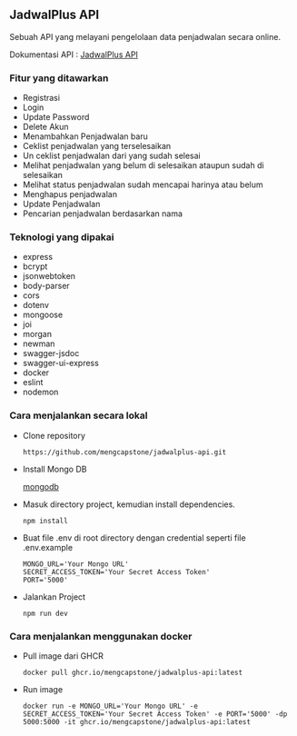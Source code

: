## JadwalPlus API

Sebuah API yang melayani pengelolaan data penjadwalan secara online.

Dokumentasi API : [JadwalPlus API](https://api-jadwalplus-production.up.railway.app/docs)

### Fitur yang ditawarkan

* Registrasi
* Login
* Update Password
* Delete Akun
* Menambahkan Penjadwalan baru
* Ceklist penjadwalan yang terselesaikan
* Un ceklist penjadwalan dari yang sudah selesai
* Melihat penjadwalan yang belum di selesaikan ataupun sudah di selesaikan
* Melihat status penjadwalan sudah mencapai harinya atau belum
* Menghapus penjadwalan
* Update Penjadwalan
* Pencarian penjadwalan berdasarkan nama

### Teknologi yang dipakai

- express
- bcrypt
- jsonwebtoken
- body-parser
- cors
- dotenv
- mongoose
- joi
- morgan
- newman
- swagger-jsdoc
- swagger-ui-express
- docker
- eslint
- nodemon

### Cara menjalankan secara lokal

- Clone repository

  ```
  https://github.com/mengcapstone/jadwalplus-api.git
  ```
- Install Mongo DB

  [mongodb](https://www.mongodb.com/try/download/community)
- Masuk directory project, kemudian install dependencies.

  ```
  npm install
  ```
- Buat file .env di root directory dengan credential seperti file .env.example

  ```
  MONGO_URL='Your Mongo URL'
  SECRET_ACCESS_TOKEN='Your Secret Access Token'
  PORT='5000'
  ```
- Jalankan Project

  ```
  npm run dev
  ```

### Cara menjalankan menggunakan docker

- Pull image dari GHCR

  ```
  docker pull ghcr.io/mengcapstone/jadwalplus-api:latest
  ```

- Run image

  ```
  docker run -e MONGO_URL='Your Mongo URL' -e SECRET_ACCESS_TOKEN='Your Secret Access Token' -e PORT='5000' -dp 5000:5000 -it ghcr.io/mengcapstone/jadwalplus-api:latest
  ```
